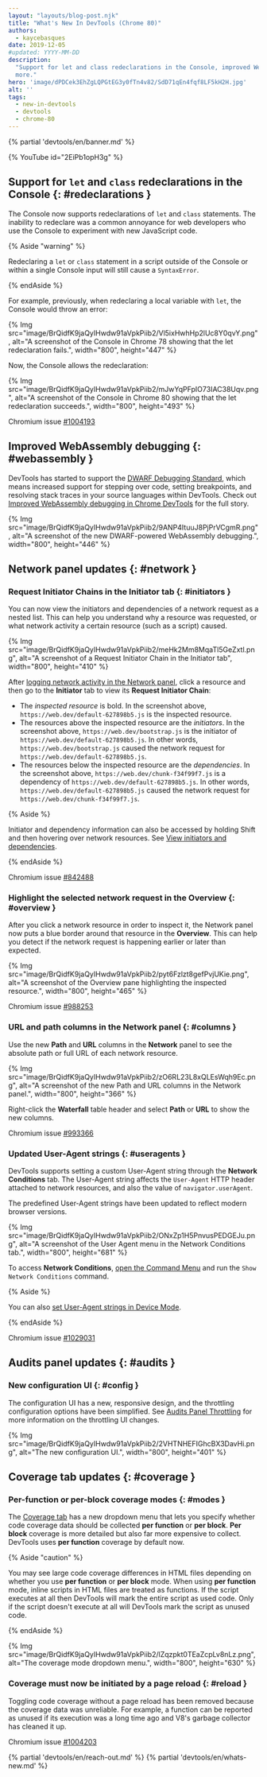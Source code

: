 ```yaml
---
layout: "layouts/blog-post.njk"
title: "What's New In DevTools (Chrome 80)"
authors:
  - kaycebasques
date: 2019-12-05
#updated: YYYY-MM-DD
description:
  "Support for let and class redeclarations in the Console, improved WebAssembly debugging, and
  more."
hero: 'image/dPDCek3EhZgLQPGtEG3y0fTn4v82/SdD71qEn4fqf8LF5kH2H.jpg'
alt: ''
tags:
  - new-in-devtools
  - devtools
  - chrome-80
---
```


{% partial 'devtools/en/banner.md' %}

{% YouTube id="2EiPb1opH3g" %}

## Support for `let` and `class` redeclarations in the Console {: #redeclarations }

The Console now supports redeclarations of `let` and `class` statements. The inability to redeclare
was a common annoyance for web developers who use the Console to experiment with new JavaScript
code.

{% Aside "warning" %}

Redeclaring a `let` or `class` statement in a script outside of the Console or within a single
Console input will still cause a `SyntaxError`.

{% endAside %}

For example, previously, when redeclaring a local variable with `let`, the Console would throw an
error:

{% Img src="image/BrQidfK9jaQyIHwdw91aVpkPiib2/Vl5ixHwhHp2lUc8Y0qvY.png", alt="A screenshot of the Console in Chrome 78 showing that the let redeclaration fails.", width="800", height="447" %}

Now, the Console allows the redeclaration:

{% Img src="image/BrQidfK9jaQyIHwdw91aVpkPiib2/mJwYqPFpIO73IAC38Uqv.png", alt="A screenshot of the Console in Chrome 80 showing that the let redeclaration succeeds.", width="800", height="493" %}

Chromium issue [#1004193][1]

## Improved WebAssembly debugging {: #webassembly }

DevTools has started to support the [DWARF Debugging Standard][2], which means increased support for
stepping over code, setting breakpoints, and resolving stack traces in your source languages within
DevTools. Check out [Improved WebAssembly debugging in Chrome DevTools][3] for the full story.

{% Img src="image/BrQidfK9jaQyIHwdw91aVpkPiib2/9ANP4ItuuJ8PjPrVCgmR.png", alt="A screenshot of the new DWARF-powered WebAssembly debugging.", width="800", height="446" %}

## Network panel updates {: #network }

### Request Initiator Chains in the Initiator tab {: #initiators }

You can now view the initiators and dependencies of a network request as a nested list. This can
help you understand why a resource was requested, or what network activity a certain resource (such
as a script) caused.

{% Img src="image/BrQidfK9jaQyIHwdw91aVpkPiib2/meHk2Mm8MqaTl5GeZxtl.png", alt="A screenshot of a Request Initiator Chain in the Initiator tab", width="800", height="410" %}

After [logging network activity in the Network panel][4], click a resource and then go to the
**Initiator** tab to view its **Request Initiator Chain**:

- The _inspected resource_ is bold. In the screenshot above, `https://web.dev/default-627898b5.js`
  is the inspected resource.
- The resources above the inspected resource are the _initiators_. In the screenshot above,
  `https://web.dev/bootstrap.js` is the initiator of `https://web.dev/default-627898b5.js`. In other
  words, `https://web.dev/bootstrap.js` caused the network request for
  `https://web.dev/default-627898b5.js`.
- The resources below the inspected resource are the _dependencies_. In the screenshot above,
  `https://web.dev/chunk-f34f99f7.js` is a dependency of `https://web.dev/default-627898b5.js`. In
  other words, `https://web.dev/default-627898b5.js` caused the network request for
  `https://web.dev/chunk-f34f99f7.js`.

{% Aside %}

Initiator and dependency information can also be accessed by holding Shift and then hovering over
network resources. See [View initiators and dependencies][5].

{% endAside %}

Chromium issue [#842488][6]

### Highlight the selected network request in the Overview {: #overview }

After you click a network resource in order to inspect it, the Network panel now puts a blue border
around that resource in the **Overview**. This can help you detect if the network request is
happening earlier or later than expected.

{% Img src="image/BrQidfK9jaQyIHwdw91aVpkPiib2/pyt6Fzlzt8gefPvjUKie.png", alt="A screenshot of the Overview pane highlighting the inspected resource.", width="800", height="465" %}

Chromium issue [#988253][7]

### URL and path columns in the Network panel {: #columns }

Use the new **Path** and **URL** columns in the **Network** panel to see the absolute path or full
URL of each network resource.

{% Img src="image/BrQidfK9jaQyIHwdw91aVpkPiib2/zO6RL23L8xQLEsWqh9Ec.png", alt="A screenshot of the new Path and URL columns in the Network panel.", width="800", height="366" %}

Right-click the **Waterfall** table header and select **Path** or **URL** to show the new columns.

Chromium issue [#993366][8]

### Updated User-Agent strings {: #useragents }

DevTools supports setting a custom User-Agent string through the **Network Conditions** tab. The
User-Agent string affects the `User-Agent` HTTP header attached to network resources, and also the
value of `navigator.userAgent`.

The predefined User-Agent strings have been updated to reflect modern browser versions.

{% Img src="image/BrQidfK9jaQyIHwdw91aVpkPiib2/ONxZp1H5PnvusPEDGEJu.png", alt="A screenshot of the User Agent menu in the Network Conditions tab.", width="800", height="681" %}

To access **Network Conditions**, [open the Command Menu][9] and run the `Show Network Conditions`
command.

{% Aside %}

You can also [set User-Agent strings in Device Mode][10].

{% endAside %}

Chromium issue [#1029031][11]

## Audits panel updates {: #audits }

### New configuration UI {: #config }

The configuration UI has a new, responsive design, and the throttling configuration options have
been simplified. See [Audits Panel Throttling][12] for more information on the throttling UI
changes.

{% Img src="image/BrQidfK9jaQyIHwdw91aVpkPiib2/2VHTNHEFIGhcBX3DavHi.png", alt="The new configuration UI.", width="800", height="401" %}

## Coverage tab updates {: #coverage }

### Per-function or per-block coverage modes {: #modes }

The [Coverage tab][13] has a new dropdown menu that lets you specify whether code coverage data
should be collected **per function** or **per block**. **Per block** coverage is more detailed but
also far more expensive to collect. DevTools uses **per function** coverage by default now.

{% Aside "caution" %}

You may see large code coverage differences in HTML files depending on whether you use **per
function** or **per block** mode. When using **per function** mode, inline scripts in HTML files are
treated as functions. If the script executes at all then DevTools will mark the entire script as
used code. Only if the script doesn't execute at all will DevTools mark the script as unused code.

{% endAside %}

{% Img src="image/BrQidfK9jaQyIHwdw91aVpkPiib2/lZqzpkt0TEaZcpLv8nLz.png", alt="The coverage mode dropdown menu.", width="800", height="630" %}

### Coverage must now be initiated by a page reload {: #reload }

Toggling code coverage without a page reload has been removed because the coverage data was
unreliable. For example, a function can be reported as unused if its execution was a long time ago
and V8's garbage collector has cleaned it up.

Chromium issue [#1004203][14]


{% partial 'devtools/en/reach-out.md' %}
{% partial 'devtools/en/whats-new.md' %}

[1]: https://crbug.com/1004193
[2]: http://dwarfstd.org/
[3]: https://developers.google.com/web/updates/2019/12/webassembly
[4]: /docs/devtools/network
[5]: /docs/devtools/network/reference#initiators-dependencies
[6]: https://crbug.com/842488
[7]: https://crbug.com/988253
[8]: https://crbug.com/993366
[9]: /docs/devtools/command-menu
[10]: /docs/devtools/device-mode#viewport
[11]: https://crbug.com/1029031
[12]:
  https://github.com/GoogleChrome/lighthouse/blob/master/docs/throttling.md#devtools-audits-panel-throttling
[13]: /docs/devtools/coverage
[14]: https://crbug.com/1004203
